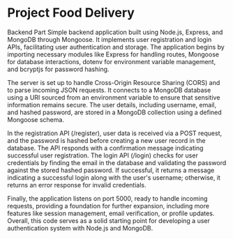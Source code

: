 # Project Food Delivery
Backend Part
Simple backend application built using Node.js, Express, and MongoDB through Mongoose. It implements user registration and login APIs, facilitating user authentication and storage. The application begins by importing necessary modules like Express for handling routes, Mongoose for database interactions, dotenv for environment variable management, and bcryptjs for password hashing.

The server is set up to handle Cross-Origin Resource Sharing (CORS) and to parse incoming JSON requests. It connects to a MongoDB database using a URI sourced from an environment variable to ensure that sensitive information remains secure. The user details, including username, email, and hashed password, are stored in a MongoDB collection using a defined Mongoose schema.

In the registration API (/register), user data is received via a POST request, and the password is hashed before creating a new user record in the database. The API responds with a confirmation message indicating successful user registration. The login API (/login) checks for user credentials by finding the email in the database and validating the password against the stored hashed password. If successful, it returns a message indicating a successful login along with the user's username; otherwise, it returns an error response for invalid credentials.

Finally, the application listens on port 5000, ready to handle incoming requests, providing a foundation for further expansion, including more features like session management, email verification, or profile updates. Overall, this code serves as a solid starting point for developing a user authentication system with Node.js and MongoDB.
